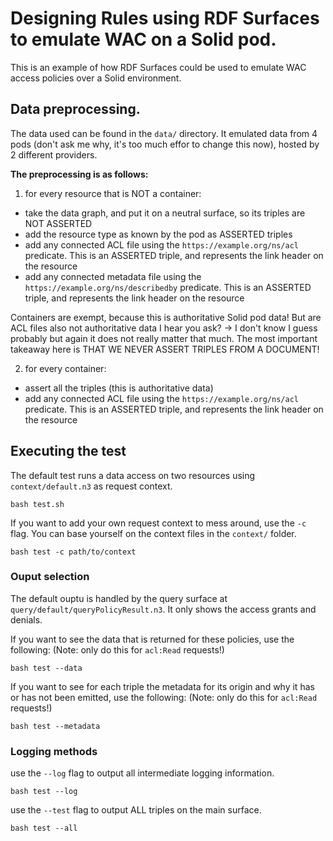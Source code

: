 # Designing Rules using RDF Surfaces to emulate WAC on a Solid pod.

This is an example of how RDF Surfaces could be used to emulate WAC access policies over a Solid environment.

## Data preprocessing.

The data used can be found in the `data/` directory.
It emulated data from 4 pods (don't ask me why, it's too much effor to change this now), hosted by 2 different providers.

**The preprocessing is as follows:**

1. for every resource that is NOT a container:

- take the data graph, and put it on a neutral surface, so its triples are NOT ASSERTED
- add the resource type as known by the pod as ASSERTED triples
- add any connected ACL file using the `https://example.org/ns/acl` predicate. This is an ASSERTED triple, and represents the link header on the resource
- add any connected metadata file using the `https://example.org/ns/describedby` predicate. This is an ASSERTED triple, and represents the link header on the resource

Containers are exempt, because this is authoritative Solid pod data!
But are ACL files also not authoritative data I hear you ask? -> I don't know I guess probably but again it does not really matter that much.
The most important takeaway here is THAT WE NEVER ASSERT TRIPLES FROM A DOCUMENT!

2. for every container:

- assert all the triples (this is authoritative data)
- add any connected ACL file using the `https://example.org/ns/acl` predicate. This is an ASSERTED triple, and represents the link header on the resource

## Executing the test

The default test runs a data access on two resources using `context/default.n3` as request context.

```
bash test.sh
```

If you want to add your own request context to mess around, use the `-c` flag.
You can base yourself on the context files in the `context/` folder.

```
bash test -c path/to/context
```

### Ouput selection

The default ouptu is handled by the query surface at `query/default/queryPolicyResult.n3`. It only shows the access grants and denials.

If you want to see the data that is returned for these policies, use the following: (Note: only do this for `acl:Read` requests!)

```
bash test --data
```

If you want to see for each triple the metadata for its origin and why it has or has not been emitted, use the following: (Note: only do this for `acl:Read` requests!)

```
bash test --metadata
```

### Logging methods

use the `--log` flag to output all intermediate logging information.

```
bash test --log
```

use the `--test` flag to output ALL triples on the main surface.

```
bash test --all
```
